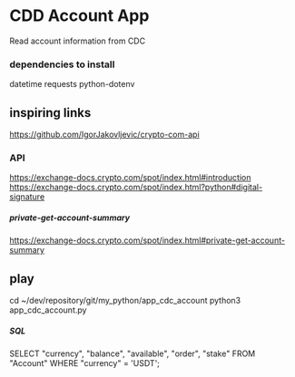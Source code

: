 # CDD Account App #
Read account information from CDC

### dependencies to install ###
datetime
requests
python-dotenv

## inspiring links ##
https://github.com/IgorJakovljevic/crypto-com-api

### API ###
https://exchange-docs.crypto.com/spot/index.html#introduction
https://exchange-docs.crypto.com/spot/index.html?python#digital-signature

##### private-get-account-summary #####
https://exchange-docs.crypto.com/spot/index.html#private-get-account-summary

## play ##
cd ~/dev/repository/git/my_python/app_cdc_account
python3 app_cdc_account.py

##### SQL #####
SELECT "currency",
       "balance",
       "available",
       "order",
       "stake"
  FROM "Account"
 WHERE "currency" = 'USDT';